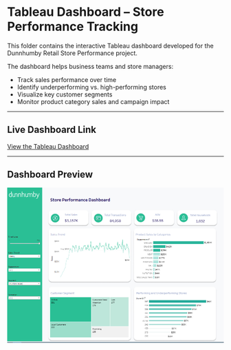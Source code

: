 # Tableau Dashboard – Store Performance Tracking

This folder contains the interactive Tableau dashboard developed for the Dunnhumby Retail Store Performance project.

The dashboard helps business teams and store managers:
- Track sales performance over time
- Identify underperforming vs. high-performing stores
- Visualize key customer segments
- Monitor product category sales and campaign impact

---

## Live Dashboard Link

[View the Tableau Dashboard](https://public.tableau.com/views/DunnhumbyStorePerformanceReportwithfilter/Dashboard1?:language=en-US&:sid=&:redirect=auth&:display_count=n&:origin=viz_share_link)

---

## Dashboard Preview

![Store Performance Dashboard](./dashboard_screenshot.png)
